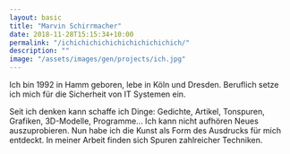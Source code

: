 ```yaml
---
layout: basic
title: "Marvin Schirrmacher"
date: 2018-11-28T15:15:34+10:00
permalink: "/ichichichichichichichichichich/"
description: ""
image: "/assets/images/gen/projects/ich.jpg"
---
```


Ich bin 1992 in Hamm geboren, lebe in Köln und Dresden. Beruflich setze ich mich für die Sicherheit von IT Systemen ein.

Seit ich denken kann schaffe ich Dinge: Gedichte, Artikel, Tonspuren, Grafiken, 3D-Modelle, Programme... Ich kann nicht aufhören Neues auszuprobieren. Nun habe ich die Kunst als Form des Ausdrucks für mich entdeckt. In meiner Arbeit finden sich Spuren zahlreicher Techniken.

